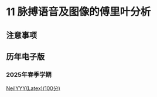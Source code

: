 # 11 脉搏语音及图像的傅里叶分析

## 注意事项


## 历年电子版

### 2025年春季学期

[NeilYYY(Latex)(100分)](https://github.com/NeilYYYY/PHY104B_SUSTech_Experiments_of_Fundamental_Physics/tree/main/3_%E8%84%89%E6%90%8F%E3%80%81%E8%AF%AD%E9%9F%B3%E5%8F%8A%E5%9B%BE%E5%83%8F%E4%BF%A1%E5%8F%B7%E7%9A%84%E5%82%85%E9%87%8C%E5%8F%B6%E5%88%86%E6%9E%90_100%E5%88%86)